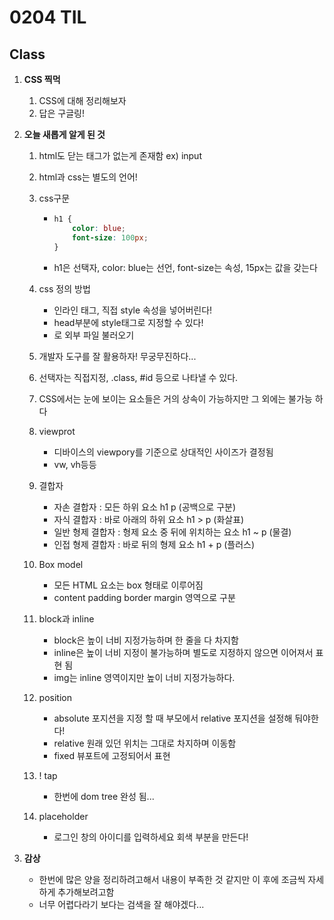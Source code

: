# 0204 TIL

## Class

 1. **CSS 찍먹**

    1. CSS에 대해 정리해보자
    1. 답은 구글링!
    
 2. **오늘 새롭게 알게 된 것**

    1. html도 닫는 태그가 없는게 존재함 ex) input
    2. html과 css는 별도의 언어!

    3. css구문

       * ```css
         h1 {
             color: blue;
             font-size: 100px;
         }
         ```

       * h1은 선택자, color: blue는 선언, font-size는 속성, 15px는 값을 갖는다

    4. css 정의 방법

       * 인라인 태그, 직접 style 속성을 넣어버린다!
       * head부분에 style태그로 지정할 수 있다!
       * <link rel="stylesheet" href=".css">로 외부 파일 불러오기

    5. 개발자 도구를 잘 활용하자! 무궁무진하다...

    6. 선택자는 직접지정, .class, #id 등으로 나타낼 수 있다.

    7. CSS에서는 눈에 보이는 요소들은 거의 상속이 가능하지만 그 외에는 불가능 하다

    8. viewprot

       * 디바이스의 viewpory를 기준으로 상대적인 사이즈가 결정됨
       * vw, vh등등

    9. 결합자

       * 자손 결합자 : 모든 하위 요소 h1 p  (공백으로 구분)
       * 자식 결합자 : 바로 아래의 하위 요소 h1 > p (화살표)
       * 일반 형제 결합자 : 형제 요소 중 뒤에 위치하는 요소 h1 ~ p (물결)
       * 인접 형제 결합자 : 바로 뒤의 형제 요소 h1 + p (플러스)

    10. Box model

        * 모든 HTML 요소는 box 형태로 이루어짐
        * content padding border margin 영역으로 구분

    11. block과 inline

        * block은 높이 너비 지정가능하며 한 줄을 다 차지함
        * inline은 높이 너비 지정이 불가능하며 별도로 지정하지 않으면 이어져서 표현 됨
        * img는 inline 영역이지만 높이 너비 지정가능하다.

    12. position

        * absolute 포지션을 지정 할 때 부모에서 relative 포지션을 설정해 둬야한다!
        * relative 원래 있던 위치는 그대로 차지하며 이동함
        * fixed 뷰포트에 고정되어서 표현

    13. ! tap

        * 한번에 dom tree 완성 됨...

    14. placeholder

        * 로그인 창의 아이디를 입력하세요 회색 부분을 만든다!

 3. **감상**

    * 한번에 많은 양을 정리하려고해서 내용이 부족한 것 같지만 이 후에 조금씩 자세하게 추가해보려고함
    * 너무 어렵다라기 보다는 검색을 잘 해야겠다...


